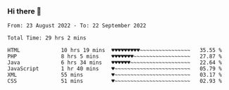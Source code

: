 ### Hi there 👋

<!--
**Sara-Pak/Sara-Pak** is a ✨ _special_ ✨ repository because its `README.md` (this file) appears on your GitHub profile.

Here are some ideas to get you started:

- 🔭 I’m currently working on ...
- 🌱 I’m currently learning ...
- 👯 I’m looking to collaborate on ...
- 🤔 I’m looking for help with ...
- 💬 Ask me about ...
- 📫 How to reach me: ...
- 😄 Pronouns: ...
- ⚡ Fun fact: ...
-->

<!--START_SECTION:waka-->

```text
From: 23 August 2022 - To: 22 September 2022

Total Time: 29 hrs 2 mins

HTML             10 hrs 19 mins  ♥♥♥♥♥♥♥♥♥~~~~~~~~~~~~~~~~   35.55 %
PHP              8 hrs 5 mins    ♥♥♥♥♥♥♥~~~~~~~~~~~~~~~~~~   27.87 %
Java             6 hrs 34 mins   ♥♥♥♥♥♥~~~~~~~~~~~~~~~~~~~   22.64 %
JavaScript       1 hr 40 mins    ♥~~~~~~~~~~~~~~~~~~~~~~~~   05.79 %
XML              55 mins         ♥~~~~~~~~~~~~~~~~~~~~~~~~   03.17 %
CSS              51 mins         ♥~~~~~~~~~~~~~~~~~~~~~~~~   02.93 %
```

<!--END_SECTION:waka-->
